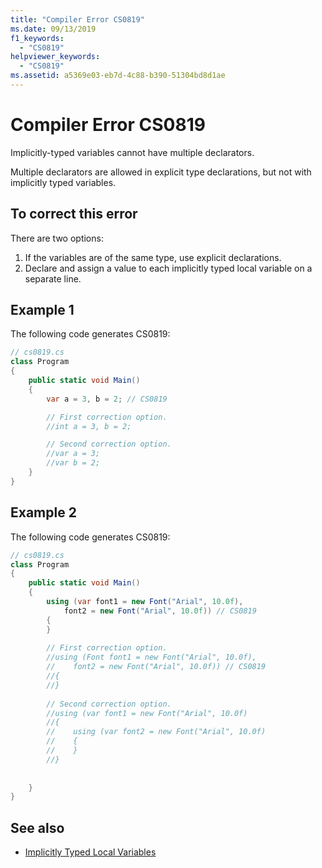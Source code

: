 ```yaml
---
title: "Compiler Error CS0819"
ms.date: 09/13/2019
f1_keywords: 
  - "CS0819"
helpviewer_keywords: 
  - "CS0819"
ms.assetid: a5369e03-eb7d-4c88-b390-51304bd8d1ae
---
```

# Compiler Error CS0819
Implicitly-typed variables cannot have multiple declarators.

 Multiple declarators are allowed in explicit type declarations, but not with implicitly typed variables.

## To correct this error

There are two options:
1. If the variables are of the same type, use explicit declarations.
1. Declare and assign a value to each implicitly typed local variable on a separate line.

## Example 1
 The following code generates CS0819:
  
```csharp
// cs0819.cs
class Program
{
    public static void Main()
    {
        var a = 3, b = 2; // CS0819

        // First correction option.
        //int a = 3, b = 2;

        // Second correction option.
        //var a = 3;
        //var b = 2;
    }
}
```
  
## Example 2
 The following code generates CS0819:
 
```csharp
// cs0819.cs
class Program
{
    public static void Main()
    {
        using (var font1 = new Font("Arial", 10.0f),
            font2 = new Font("Arial", 10.0f)) // CS0819
        {
        }
        
        // First correction option.
        //using (Font font1 = new Font("Arial", 10.0f),
        //    font2 = new Font("Arial", 10.0f)) // CS0819
        //{
        //}
        
        // Second correction option.
        //using (var font1 = new Font("Arial", 10.0f)
        //{
        //    using (var font2 = new Font("Arial", 10.0f)
        //    {
        //    }
        //}
        
        
    }
}
```

## See also

- [Implicitly Typed Local Variables](../programming-guide/classes-and-structs/implicitly-typed-local-variables.md)
